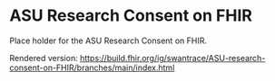 # ASU Research Consent on FHIR

Place holder for the ASU Research Consent on FHIR.

Rendered version: https://build.fhir.org/ig/swantrace/ASU-research-consent-on-FHIR/branches/main/index.html
